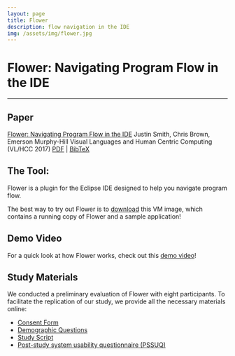 ```yaml
---
layout: page
title: Flower
description: flow navigation in the IDE
img: /assets/img/flower.jpg
---
```


# Flower: Navigating Program Flow in the IDE

---
## Paper
[Flower: Navigating Program Flow in the IDE](http://www4.ncsu.edu/~jssmit11/Publications/VLHCC17_Flower.pdf)
Justin Smith, Chris Brown, Emerson Murphy-Hill
Visual Languages and Human Centric Computing (VL/HCC 2017)
[PDF](http://www4.ncsu.edu/~jssmit11/Publications/VLHCC17_Flower.pdf) | [BibTeX](http://www4.ncsu.edu/~jssmit11/projects/flower/flowerMaterials.txt)


## The Tool:
Flower is a plugin for the Eclipse IDE designed to help you navigate program flow.  

The best way to try out Flower is to [download](https://drive.google.com/file/d/0B384dHeXAHG5OE55R0syclp6blE/view) this VM image, which contains a running copy of Flower and a sample application!

## Demo Video
For a quick look at how Flower works, check out this [demo video](http://www4.ncsu.edu/~jssmit11/projects/flower/demo.mp4)!


## Study Materials
We conducted a preliminary evaluation of Flower with eight participants. To facilitate the replication of our study, we provide all the necessary materials online:

- [Consent Form](http://www4.ncsu.edu/~jssmit11/projects/-flower/ConsentForm.pdf "Consent Form")
- [Demographic Questions](http://www4.ncsu.edu/~jssmit11/projects/flower/DemographicSurvey.pdf)
- [Study Script](http://www4.ncsu.edu/~jssmit11/projects/flower/Script.pdf)
- [Post-study system usability questionnaire (PSSUQ)](http://www4.ncsu.edu/~jssmit11/projects/flower/UsabilityQuestionnaire.pdf)